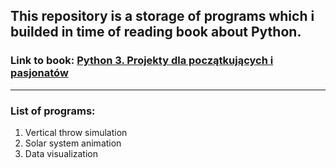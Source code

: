 <h2>This repository is a storage of programs which i builded in time of reading book about Python.</h2>
<h3>Link to book:
  <a href="https://helion.pl/ksiazki/python-3-projekty-dla-poczatkujacych-i-pasjonatow-adam-jurkiewicz,pytmie.htm#format/d">
    Python 3. Projekty dla początkujących i pasjonatów
  </a>
</h3>  
<hr>
<h3>List of programs:</h3>
<ol>
  <li>Vertical throw simulation</li>
  <li>Solar system animation</li>
  <li>Data visualization</li>
</ol>
